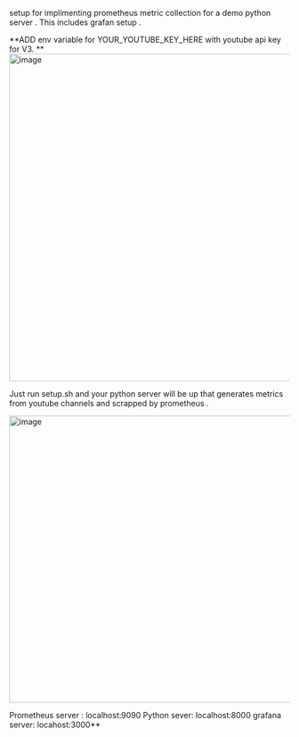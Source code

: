 setup for implimenting prometheus metric collection for a demo python server . This includes grafan setup .


**ADD env variable for YOUR_YOUTUBE_KEY_HERE with youtube api key for V3. 
**<img width="588" alt="image" src="https://github.com/chandan-kotwal/prometheus-python-setup-example/assets/32790452/a8ded046-236a-4efa-b83d-9a72e2c08e57">


Just run setup.sh and your python server will be up that generates metrics from youtube channels and scrapped by prometheus .


<img width="515" alt="image" src="https://github.com/chandan-kotwal/prometheus-python-setup-example/assets/32790452/89bf2947-0c4b-41a0-b2f7-4d6d51cbbca9">


Prometheus server : localhost:9090
Python sever: localhost:8000
grafana server: locahost:3000**


